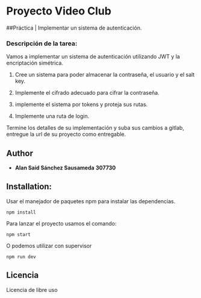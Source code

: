 # Proyecto Video Club

##Práctica | Implementar un sistema de autenticación.

### Descripción de la tarea:
Vamos a implementar un sistema de autenticación utilizando JWT y la encriptación simétrica.

1) Cree un sistema para poder almacenar la contraseña, el usuario y el salt key.

2) Implemente el cifrado adecuado para cifrar la contraseña.

3) implemente el sistema por tokens y proteja sus rutas.

4) Implemente una ruta de login.

Termine los detalles de su implementación y suba sus cambios a gitlab, entregue la url de su proyecto como entregable.

## Author

* **Alan Said Sánchez Sausameda** **307730**  

## Installation:

Usar el manejador de paquetes npm para instalar las dependencias.
```
npm install
```
Para lanzar el proyecto usamos el comando:

```
npm start
```
O podemos utilizar con supervisor
```
npm run dev
```

## Licencia

Licencia de libre uso
